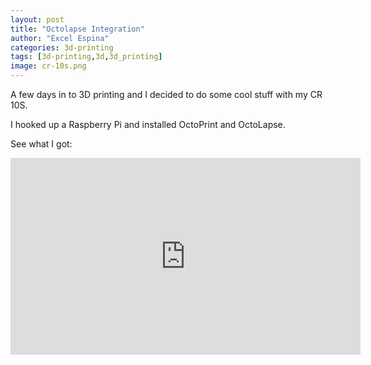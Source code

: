 ```yaml
---
layout: post
title: "Octolapse Integration"
author: "Excel Espina"
categories: 3d-printing
tags: [3d-printing,3d,3d_printing]
image: cr-10s.png
---
```


A few days in to 3D printing and I decided to do some cool stuff with my CR 10S. 

I hooked up a Raspberry Pi and installed OctoPrint and OctoLapse.

See what I got:

<iframe width="560" height="315" src="https://www.youtube.com/embed/j2g1cNnpaww" frameborder="0" allow="accelerometer; autoplay; encrypted-media; gyroscope; picture-in-picture" allowfullscreen></iframe>